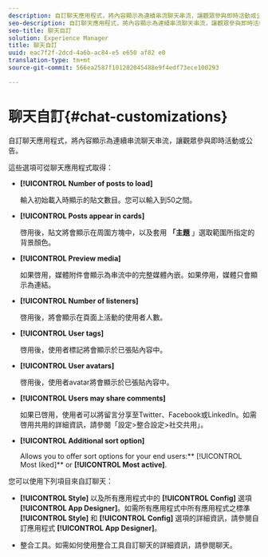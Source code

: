 ```yaml
---
description: 自訂聊天應用程式，將內容顯示為連續串流聊天串流，讓觀眾參與即時活動或公告。
seo-description: 自訂聊天應用程式，將內容顯示為連續串流聊天串流，讓觀眾參與即時活動或公告。
seo-title: 聊天自訂
solution: Experience Manager
title: 聊天自訂
uuid: eac7f2f-2dcd-4a6b-ac84-e5 e650 af82 e0
translation-type: tm+mt
source-git-commit: 566ea2587f101202045488e9f4edf73ece100293

---
```



# 聊天自訂{#chat-customizations}

自訂聊天應用程式，將內容顯示為連續串流聊天串流，讓觀眾參與即時活動或公告。



這些選項可從聊天應用程式取得：

* **[!UICONTROL Number of posts to load]**

   輸入初始載入時顯示的貼文數目。您可以輸入到50之間。

* **[!UICONTROL Posts appear in cards]**

   啓用後，貼文將會顯示在周圍方塊中，以及套用 **「主題** 」選取範圍所指定的背景顏色。

* **[!UICONTROL Preview media]**

   如果啓用，媒體附件會顯示為串流中的完整媒體內嵌。如果停用，媒體只會顯示為連結。

* **[!UICONTROL Number of listeners]**

   啓用後，將會顯示在頁面上活動的使用者人數。

* **[!UICONTROL User tags]**

   啓用後，使用者標記將會顯示於已張貼內容中。

* **[!UICONTROL User avatars]**

   啓用後，使用者avatar將會顯示於已張貼內容中。

* **[!UICONTROL Users may share comments]**

   如果已啓用，使用者可以將留言分享至Twitter、Facebook或LinkedIn。如需啓用共用的詳細資訊，請參閱「設定>整合設定>社交共用」。

* **[!UICONTROL Additional sort option]**

   Allows you to offer sort options for your end users:** [!UICONTROL Most liked]** or **[!UICONTROL Most active]**.

您可以使用下列項目來自訂聊天：

* **[!UICONTROL Style]** 以及所有應用程式中的 **[!UICONTROL Config]** 選項 **[!UICONTROL App Designer]**。如需所有應用程式中所有應用程式之標準 **[!UICONTROL Style]** 和 **[!UICONTROL Config]** 選項的詳細資訊，請參閱自訂應用程式 **[!UICONTROL App Designer]**。

* 整合工具。如需如何使用整合工具自訂聊天的詳細資訊，請參閱聊天。

